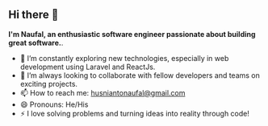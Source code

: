 ## Hi there 👋

**I'm Naufal, an enthusiastic software engineer passionate about building great software.**.

- 🌱 I’m constantly exploring new technologies, especially in web development using Laravel and ReactJs.
- 👯 I’m always looking to collaborate with fellow developers and teams on exciting projects.
- 📫 How to reach me: husniantonaufal@gmail.com
- 😄 Pronouns: He/His
- ⚡ I love solving problems and turning ideas into reality through code!

